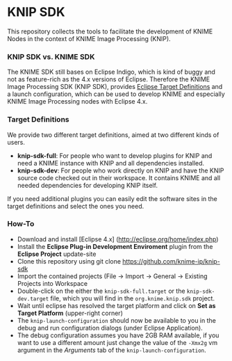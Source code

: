 KNIP SDK
==============
This repository collects the tools to facilitate the development of KNIME Nodes in the context of KNIME Image Processing (KNIP).

### KNIP SDK vs. KNIME SDK
The KNIME SDK still bases on Eclipse Indigo, which is kind of buggy and not as feature-rich as the 4.x versions of Eclipse. Therefore
the KNIME Image Processing SDK (KNIP SDK), provides [Eclipse Target Definitions](https://wiki.eclipse.org/PDE/Target_Definitions) and a launch configuration, which can be used to develop KNIME and especially KNIME Image Processing nodes with Eclipse 4.x.

### Target Definitions
We provide two different target definitions, aimed at two different kinds of users.
* __knip-sdk-full__:
For people who want to develop plugins for KNIP and need a KNIME instance with KNIP and all dependencies installed.
* __knip-sdk-dev__: For people who work directly on KNIP and have the KNIP source code checked out in their workspace. It contains KNIME and all needed dependencies for developing KNIP itself.

If you need additional plugins you can easily edit the software sites in the target definitions and select the ones you need.  

### How-To
- Download and install [Eclipse 4.x] (http://eclipse.org/home/index.php)
- Install the __Eclipse Plug-in Development Enviroment__ plugin from the __Eclipse Project__ update-site
- Clone this repository using git clone https://github.com/knime-ip/knip-sdk
- Import the contained projects (File -> Import -> General -> Existing Projects into Workspace
- Double-click on the either the ``knip-sdk-full.target`` or the ``knip-sdk-dev.target`` file, which you will find in the ``org.knime.knip.sdk`` project.
- Wait until eclipse has resolved the target platform and click on __Set as Target Platform__ (upper-right corner)
- The ``knip-launch-configuration`` should now be available to you in the debug and run configuration dialogs (under Eclipse Application).
- The debug configuration assumes you have 2GB RAM available, if you want to use a different amount just  change the value of the ``-Xmx2g`` vm argument in the _Arguments_ tab of the ``knip-launch-configuration``.
